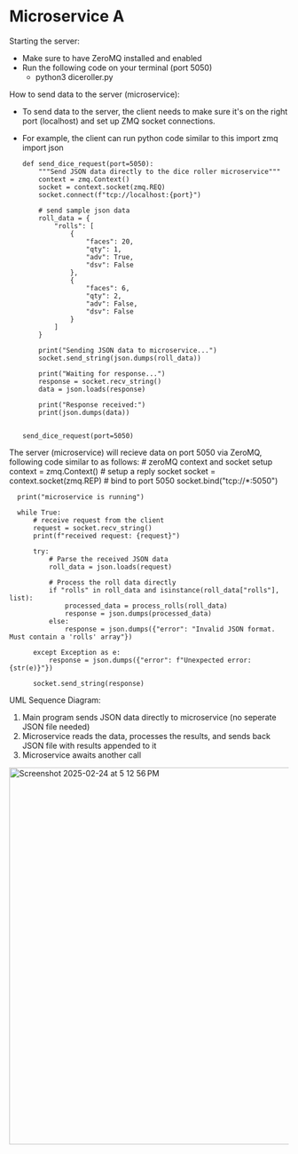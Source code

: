 # Microservice A

Starting the server:
  - Make sure to have ZeroMQ installed and enabled
  - Run the following code on your terminal (port 5050)
    - python3 diceroller.py


How to send data to the server (microservice):
  - To send data to the server, the client needs to make sure it's on the right port (localhost) and set up ZMQ socket connections.
  - For example, the client can run python code similar to this
        import zmq
        import json
        
        
        def send_dice_request(port=5050):
            """Send JSON data directly to the dice roller microservice"""
            context = zmq.Context()
            socket = context.socket(zmq.REQ)
            socket.connect(f"tcp://localhost:{port}")
        
            # send sample json data
            roll_data = {
                "rolls": [
                    {
                        "faces": 20,
                        "qty": 1,
                        "adv": True,
                        "dsv": False
                    },
                    {
                        "faces": 6,
                        "qty": 2,
                        "adv": False,
                        "dsv": False
                    }
                ]
            }
        
            print("Sending JSON data to microservice...")
            socket.send_string(json.dumps(roll_data))
            
            print("Waiting for response...")
            response = socket.recv_string()
            data = json.loads(response)
            
            print("Response received:")
            print(json.dumps(data))


        send_dice_request(port=5050)

The server (microservice) will recieve data on port 5050 via ZeroMQ, following code similar to as follows:
      # zeroMQ context and socket setup
      context = zmq.Context()
      # setup a reply socket
      socket = context.socket(zmq.REP)
      # bind to port 5050
      socket.bind("tcp://*:5050")
      
      print("microservice is running")
      
      while True:
          # receive request from the client
          request = socket.recv_string()
          print(f"received request: {request}")
      
          try:
              # Parse the received JSON data
              roll_data = json.loads(request)
              
              # Process the roll data directly
              if "rolls" in roll_data and isinstance(roll_data["rolls"], list):
                  processed_data = process_rolls(roll_data)
                  response = json.dumps(processed_data)
              else:
                  response = json.dumps({"error": "Invalid JSON format. Must contain a 'rolls' array"})
                  
          except Exception as e:
              response = json.dumps({"error": f"Unexpected error: {str(e)}"})
      
          socket.send_string(response)


UML Sequence Diagram:
  1. Main program sends JSON data directly to microservice (no seperate JSON file needed)
  2. Microservice reads the data, processes the results, and sends back JSON file with results appended to it
  3. Microservice awaits another call

     
<img width="679" alt="Screenshot 2025-02-24 at 5 12 56 PM" src="https://github.com/user-attachments/assets/ef615536-13ce-4168-b3b1-27688e837dd2" />
